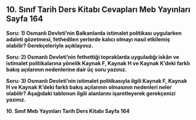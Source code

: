 ## 10. Sınıf Tarih Ders Kitabı Cevapları Meb Yayınları Sayfa 164

**Soru: 1) Osmanlı Devleti’nin Balkanlarda istimalet politikası uygularken adaleti gözetmesi, fethedilen yerlerde kalıcı olmayı nasıl etkilemiş olabilir? Gerekçeleriyle açıklayınız.**

**Soru: 2) Osmanlı Devleti’nin fethettiği topraklarda uyguladığı iskân ve istimalet politikalarına yönelik Kaynak F, Kaynak H ve Kaynak K’deki farklı bakış açılarının nedenlerine dair üç soru yazınız.**

**Soru: 3) Osmanlı Devleti’nin istimalet politikasıyla ilgili Kaynak F, Kaynak H ve Kaynak K’deki farklı bakış açılarının olmasının nedenleri neler olabilir? Aşağıdaki tablonun ilgili alanlarını işaretleyerek gerekçenizi yazınız.**

**10. Sınıf Meb Yayınları Tarih Ders Kitabı Sayfa 164**